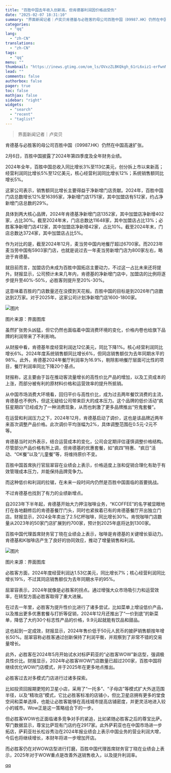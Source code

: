 ```yaml
---
title: "百胜中国去年收入创新高，但肯德基利润因价格战受伤"
date: "2025-02-07 18:31:10"
summary: "界面新闻记者｜卢奕贝肯德基与必胜客的母公司百胜中国（09987.HK）仍然在中国高速扩张。2月6日，..."
categories:
  - "qq"
lang:
  - "zh-CN"
translations:
  - "zh-CN"
tags:
  - "qq"
menu: ""
thumbnail: "https://inews.gtimg.com/om_ls/OVxzZLBKQkgh_61rL6xiz1-erFwnM7_fMp7cNW07lwiGEAA_640360/0"
lead: ""
comments: false
authorbox: false
pager: true
toc: false
mathjax: false
sidebar: "right"
widgets:
  - "search"
  - "recent"
  - "taglist"
---
```


> 界面新闻记者｜卢奕贝

肯德基与必胜客的母公司百胜中国（09987.HK）仍然在中国高速扩张。

2月6日，百胜中国披露了2024年第四季度及全年财务业绩。

2024年全年，百胜中国总收入同比增长3%至113亿美元，创分拆上市以来新高；经营利润同比增长5%至12亿美元，核心经营利润同比增长12%；系统销售额同比增长5%。

这家公司表示，销售额同比增长主要得益于净新增门店贡献。2024年，百胜中国门店总数增长12%至16395家，净新增门店1751家，其中加盟店有512家，约占净新增门店总数的29%。

具体到两大核心品牌，2024年肯德基净新增门店1352家，其中加盟店净新增402家，占比30%。截至2024年末，门店总数达11648家，其中加盟店占比13%；必胜客净新增门店412家，其中加盟店净新增42家，占比10%。截至2024年末，门店总数达3724家，其中加盟店占比5%。

作为对比的是，截至2024年12月，麦当劳中国内地餐厅超过6700家。而2023年麦当劳中国有5903家门店，也就是说过去一年麦当劳新增门店为800家左右，略逊于肯德基。

就目前而言，加盟店仍未成为百胜中国拓店主要动力，不过这一占比未来还将提升。财报显示，公司预计未来几年内，肯德基的净新增门店中，加盟店的比例将逐步提升至40%-50%，必胜客则提升至20%-30%。

这意味着百胜的门店数量还在没摸到天花板。百胜中国的目标是到2026年门店数达到2万家。对于2025年，这家公司计划净新增门店1600-1800家。

![图片](https://inews.gtimg.com/om_bt/OI0HnqZPRT1bmkdSezsySC83-VnQl3ikoLTV8X8D_81ZcAA/1000)

图片来源：界面图库

虽然扩张势头凶猛，但它仍然也面临着中国消费环境的变化，价格内卷也给旗下品牌的利润带来了不利影响。

从财报中看，肯德基年度经营利润达12亿美元，同比下降1%。核心经营利润同比增长6%。2024年度系统销售额同比增长6%，但同店销售额仅为去年同期水平的98%。此外，肯德基2024年餐厅利润率为16.9%，剔除影响餐厅层面可比性的项目，餐厅利润率同比下降20个基点。

财报称，这主要由于旨在推动客流量增长的高性价比产品的增加，以及工资成本的上涨，而部分被有利的原材料价格和运营效率的提升所抵销。

从中国市场消费大环境看，回归平价与高性价比，成为过去两年餐饮消费的主流，肯德基也不例外，但这无疑给公司带来巨大的成本压力。这个品牌的低价活动“疯狂星期四”已经成为了一种消费现象，从而也刺激了更多品牌推出“穷鬼套餐”。

在运营和利润压力之下，2024年12月，肯德基启动了调价，这也是该品牌近两年来首次调整产品价格。此次调价平均涨幅为2%，具体调整范围在0.5元-2元不等。

肯德基当时对外表示，结合运营成本的变化，公司会定期评估谨慎调整价格结构。尽管部分产品价格有所上调，但肯德基的优惠套餐，如“疯四”特惠、“疯日”活动、“OK餐”以及“儿童餐”等，将维持原价不变。

百胜中国首席执行官屈翠容在业绩会上表示，价格适度上涨和促销合理化有助于有效管理成本压力，并能保持品牌竞争力。

而这种低价和利润的拉锯，在未来一段时间内仍然是百胜中国面临的首要挑战。

不过肯德基也找到了有力的业绩新增点。

自2023年下半年起，肯德基开始大力押注咖啡业务，“KCOFFEE”的名字被显眼地打在各地翻修后的肯德基餐厅门头，同时也紧挨着已有的肯德基餐厅开出独立门店。财报显示，2024全年卖出了2.5亿杯咖啡，同比增长30%。肯悦咖啡门店数量从2023年的50家门店扩展到约700家，预计到2025年底将达到1300家。

百胜中国代理首席财务官丁晓在业绩会上表示，咖啡是肯德基的关键增长驱动力。肯德基和K咖啡店产生了良好的协同效应，推动了增量销售和利润。

![图片](https://inews.gtimg.com/om_bt/OLCJ02S3QbOhYbNGtoey_0KKfyvHU3HD3nvSE_-EA4apwAA/1000)

图片来源：界面图库

必胜客方面，2024年度经营利润达1.53亿美元，同比增长7%；核心经营利润同比增长19%，不过其同店销售额仅为去年同期水平的95%。

屈翠容表示，2024年就像是必胜客的拐点。通过增强大众市场吸引力和运营效率，在转型方面必胜客取得了重大进展。

在过去一年里，必胜客为提升性价比进行了诸多尝试，比如菜单上增设低价产品，以及推出更多优惠套餐与打折等促销，2024年12月还推出了“一价到底”的新菜单，降低了大约30个标志性产品的价格，9.9元起就能有饮品和甜品。

这也起到一定成效，财报显示，2024年售价低于50元人民币的披萨销售额按年增长50%。屈翠容称必胜客通过创新保持了利润平衡，并观察到了非常不错的交易量增长。

此外，必胜客在2024年5月开始试水对标萨莉亚的“必胜客WOW”新店型，强调极具性价比。财报显示，2024年必胜客WOW门店数量已超过200家，百胜中国将继续优化WOW门店模式，并于2025年在更多地点推出。

必胜客过去对多模式门店进行过诸多探索。

比如投资回报期更短的卫星小店，采用了“一托多”、“子母店”等模式扩大外送范围半径，以及“精攻店”模式，它比必胜客标准的店铺小，但比卫星店拥有更多的堂食空间和菜单选择，也能让必胜客能够在高线城市提高店铺密度，并更灵活地进入较小的城市。Wow正是这一策略组合下的一步。

但必胜客WOW也正面临诸多竞争对手的紧追，比如紧随必胜客之后的尊宝比萨。窄门数据显示，尊宝比萨现有门店约在2917家。此外萨莉亚也在中国市场进一步拓店，萨莉亚社长松谷秀治在2024年报业绩会上表示中国业务的营业利润大增，今后也将继续增长，本财年将进一步增加开店。

而必胜客仍在对WOW店型进行打磨，百胜中国代理首席财务官丁晓在业绩会上表示，2025年对于WOW重点是改善外送销售收入，以及提升利润率。

[qq](https://new.qq.com/rain/a/20250207A07L4F00)
